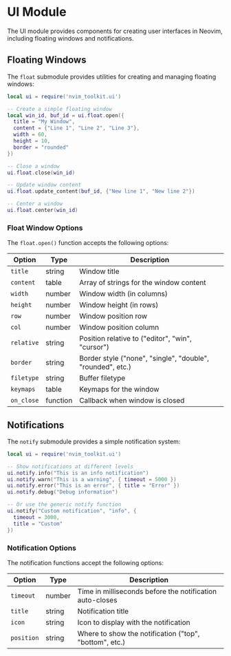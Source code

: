 # UI Module

The UI module provides components for creating user interfaces in Neovim, including floating windows and notifications.

## Floating Windows

The `float` submodule provides utilities for creating and managing floating windows:

```lua
local ui = require('nvim_toolkit.ui')

-- Create a simple floating window
local win_id, buf_id = ui.float.open({
  title = "My Window",
  content = {"Line 1", "Line 2", "Line 3"},
  width = 60,
  height = 10,
  border = "rounded"
})

-- Close a window
ui.float.close(win_id)

-- Update window content
ui.float.update_content(buf_id, {"New line 1", "New line 2"})

-- Center a window
ui.float.center(win_id)
```

### Float Window Options

The `float.open()` function accepts the following options:

| Option | Type | Description |
|--------|------|-------------|
| `title` | string | Window title |
| `content` | table | Array of strings for the window content |
| `width` | number | Window width (in columns) |
| `height` | number | Window height (in rows) |
| `row` | number | Window position row |
| `col` | number | Window position column |
| `relative` | string | Position relative to ("editor", "win", "cursor") |
| `border` | string | Border style ("none", "single", "double", "rounded", etc.) |
| `filetype` | string | Buffer filetype |
| `keymaps` | table | Keymaps for the window |
| `on_close` | function | Callback when window is closed |

## Notifications

The `notify` submodule provides a simple notification system:

```lua
local ui = require('nvim_toolkit.ui')

-- Show notifications at different levels
ui.notify.info("This is an info notification")
ui.notify.warn("This is a warning", { timeout = 5000 })
ui.notify.error("This is an error", { title = "Error" })
ui.notify.debug("Debug information")

-- Or use the generic notify function
ui.notify("Custom notification", "info", {
  timeout = 3000,
  title = "Custom"
})
```

### Notification Options

The notification functions accept the following options:

| Option | Type | Description |
|--------|------|-------------|
| `timeout` | number | Time in milliseconds before the notification auto-closes |
| `title` | string | Notification title |
| `icon` | string | Icon to display with the notification |
| `position` | string | Where to show the notification ("top", "bottom", etc.) |